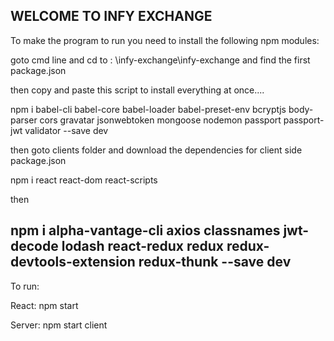 WELCOME TO INFY EXCHANGE
--------------------------------------------------------------------------------------------------------------------------------------------------------------
To make the program to run you need to install the following npm modules:

goto cmd line and cd to : \infy-exchange\infy-exchange and find the first package.json

then copy and paste this script to install everything at once....

npm i babel-cli babel-core babel-loader babel-preset-env bcryptjs body-parser cors gravatar jsonwebtoken mongoose nodemon passport passport-jwt validator --save dev


then goto clients folder and download the dependencies for client side package.json

npm i react react-dom react-scripts

then

npm i alpha-vantage-cli axios classnames jwt-decode lodash react-redux redux redux-devtools-extension redux-thunk --save dev
---------------------------------------------------------------------------------------------------------------------------------------------------------------
To run:

React:  npm start

Server: npm start client





    
    
    
    